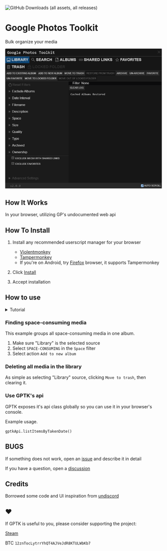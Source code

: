 ![GitHub Downloads (all assets, all releases)](https://img.shields.io/github/downloads/xob0t/Google-Photos-Toolkit/total)

# Google Photos Toolkit
Bulk organize your media

![demo](media/demo.png)

## How It Works
In your browser, utilizing GP's undocumented web api

## How To Install
1. Install any recommended userscript manager for your browser
    * [Violentmonkey](https://violentmonkey.github.io/)
    * [Tampermonkey](https://www.tampermonkey.net/)
    * If you're on Android, try [Firefox](https://www.mozilla.org/firefox/browsers/mobile/android/) browser, it supports Tampermonkey

2. Click [Install](https://github.com/xob0t/Google-Photos-Toolkit/releases/latest/download/google_photos_toolkit.user.js)
3. Accept installation

## How to use
<details>
  <summary>Tutorial</summary>

1. Go to [photos.google.com](https://photos.google.com/) and click the GPTK icon in the top bar to open it

    ![demo](media/tutorial/step0.png)
2. Select a source from which to read from:

    ![demo](media/tutorial/step1.png)
3. Use Filters to filter found items with:

    ![demo](media/tutorial/step2.png)
4. Select an action to apply to found items:

    ![demo](media/tutorial/step3.png)
  
</details>

  ### Finding space-consuming media
  This example groups all space-consuming media in one album.

  1. Make sure "Library" is the selected source
  2. Select `SPACE-CONSUMING` in the `Space` filter
  3. Select action `Add to new album`

  ### Deleting all media in the library
  As simple as selecting "Library" source, clicking `Move to trash`, then clearing it.

  ### Use GPTK's api
  GPTK exposes it's api class globally so you can use it in your browser's console.

  Example usage.
  ```
  gptkApi.listItemsByTakenDate()
  ```


## BUGS
If something does not work, open an [issue](https://github.com/xob0t/Google-Photos-Toolkit/issues) and describe it in detail

If you have a question, open a [discussion](https://github.com/xob0t/Google-Photos-Toolkit/discussions)

## Credits
Borrowed some code and UI inspiration from [undiscord](https://github.com/victornpb/undiscord)

## ♥
If GPTK is useful to you, please consider supporting the project:

[Steam](https://steamcommunity.com/tradeoffer/new/?partner=108584965&token=BXrJr_O7)

BTC `12znTocLytrrYhQT4AJVeJdR8KTULWbKb7`
